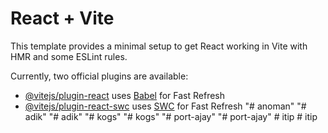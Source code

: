# React + Vite

This template provides a minimal setup to get React working in Vite with HMR and some ESLint rules.

Currently, two official plugins are available:

- [@vitejs/plugin-react](https://github.com/vitejs/vite-plugin-react/blob/main/packages/plugin-react/README.md) uses [Babel](https://babeljs.io/) for Fast Refresh
- [@vitejs/plugin-react-swc](https://github.com/vitejs/vite-plugin-react-swc) uses [SWC](https://swc.rs/) for Fast Refresh
"# anoman" 
"# adik" 
"# adik" 
"# kogs" 
"# kogs" 
"# port-ajay" 
"# port-ajay" 
#   i t i p  
 #   i t i p  
 